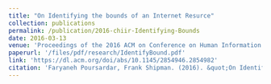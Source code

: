 ```yaml
---
title: "On Identifying the bounds of an Internet Resurce"
collection: publications
permalink: /publication/2016-chiir-Identifying-Bounds
date: 2016-03-13
venue: 'Proceedings of the 2016 ACM on Conference on Human Information Interaction and Retrieval'
paperurl: '/files/pdf/research/IdentifyBound.pdf'
link: 'https://dl.acm.org/doi/abs/10.1145/2854946.2854982'
citation: 'Faryaneh Poursardar, Frank Shipman. (2016). &quot;On Identifying the bounds of an Internet Resurce.&quot; Proceedings of the 2016 ACM on Conference on Human Information Interaction and Retrieval. pages 305-308.'
---
```


<a href="/files/pdf/research/IdentifyBound.pdf"><i class="fas fa-fw fa-file-pdf zoom" aria-hidden="true">
</i></a>